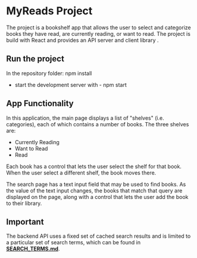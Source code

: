 # MyReads Project

The project is a bookshelf app that allows the user to select and categorize books they have read, are currently reading, or want to read. The project is build with React and provides an API server and client library .


## Run the project

In the repository folder: 
        npm install
* start the development server with -  npm start


## App Functionality

In this application, the main page displays a list of "shelves" (i.e. categories), each of which contains a number of books. The three shelves are:
* Currently Reading
* Want to Read
* Read

Each book has a control that lets the user select the shelf for that book. When the user select a different shelf, the book moves there.

The search page has a text input field that may be used to find books. As the value of the text input changes, the books that match that query are displayed on the page, along with a control that lets the user add the book to their library.



## Important

The backend API uses a fixed set of cached search results and is limited to a particular set of search terms, which can be found in [**SEARCH_TERMS.md**](SEARCH_TERMS.md). 



